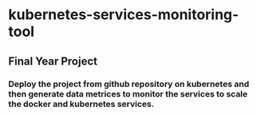 # kubernetes-services-monitoring-tool
## Final Year Project

### Deploy the project from github repository on kubernetes and then generate data metrices to monitor the services to scale the docker and kubernetes services.
